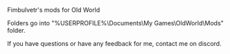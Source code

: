 Fimbulvetr's mods for Old World

Folders go into "%USERPROFILE%\Documents\My Games\OldWorld\Mods\" folder.

If you have questions or have any feedback for me, contact me on discord.
